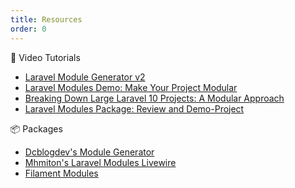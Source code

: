 ```yaml
---
title: Resources
order: 0
---
```


🎥 Video Tutorials

- [Laravel Module Generator v2](https://www.youtube.com/watch?v=BwYzfb9Fa8A)
- [Laravel Modules Demo: Make Your Project Modular](https://www.youtube.com/watch?v=RVApkrYMcAg)
- [Breaking Down Large Laravel 10 Projects: A Modular Approach](https://www.youtube.com/watch?v=Is6jcyPHE6E)
- [Laravel Modules Package: Review and Demo-Project](https://www.youtube.com/watch?v=vSIIFKLpXNY)

📦 Packages

- [Dcblogdev's Module Generator](https://github.com/dcblogdev/laravel-module-generator)
- [Mhmiton's Laravel Modules Livewire](https://github.com/mhmiton/laravel-modules-livewire)
- [Filament Modules](https://github.com/savannabits/filament-modules)
